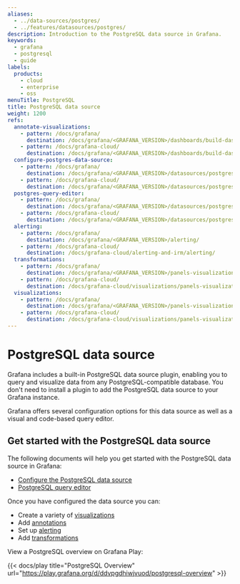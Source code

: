 ```yaml
---
aliases:
  - ../data-sources/postgres/
  - ../features/datasources/postgres/
description: Introduction to the PostgreSQL data source in Grafana.
keywords:
  - grafana
  - postgresql
  - guide
labels:
  products:
    - cloud
    - enterprise
    - oss
menuTitle: PostgreSQL
title: PostgreSQL data source
weight: 1200
refs:
  annotate-visualizations:
    - pattern: /docs/grafana/
      destination: /docs/grafana/<GRAFANA_VERSION>/dashboards/build-dashboards/annotate-visualizations/
    - pattern: /docs/grafana-cloud/
      destination: /docs/grafana/<GRAFANA_VERSION>/dashboards/build-dashboards/annotate-visualizations/
  configure-postgres-data-source:
    - pattern: /docs/grafana/
      destination: /docs/grafana/<GRAFANA_VERSION>/datasources/postgres/configure/
    - pattern: /docs/grafana-cloud/
      destination: /docs/grafana/<GRAFANA_VERSION>/datasources/postgres/configure/
  postgres-query-editor:
    - pattern: /docs/grafana/
      destination: /docs/grafana/<GRAFANA_VERSION>/datasources/postgres/query-editor/
    - pattern: /docs/grafana-cloud/
      destination: /docs/grafana/<GRAFANA_VERSION>/datasources/postgres/query-editor/
  alerting:
    - pattern: /docs/grafana/
      destination: /docs/grafana/<GRAFANA_VERSION>/alerting/
    - pattern: /docs/grafana-cloud/
      destination: /docs/grafana-cloud/alerting-and-irm/alerting/
  transformations:
    - pattern: /docs/grafana/
      destination: /docs/grafana/<GRAFANA_VERSION>/panels-visualizations/query-transform-data/transform-data/
    - pattern: /docs/grafana-cloud/
      destination: /docs/grafana-cloud/visualizations/panels-visualizations/query-transform-data/transform-data/
  visualizations:
    - pattern: /docs/grafana/
      destination: /docs/grafana/<GRAFANA_VERSION>/panels-visualizations/visualizations/ 
    - pattern: /docs/grafana-cloud/
      destination: /docs/grafana-cloud/visualizations/panels-visualizations/visualizations/
---
```


# PostgreSQL data source

Grafana includes a built-in PostgreSQL data source plugin, enabling you to query and visualize data from any PostgreSQL-compatible database. You don't need to install a plugin to add the PostgreSQL data source to your Grafana instance.

Grafana offers several configuration options for this data source as well as a visual and code-based query editor.

## Get started with the PostgreSQL data source

The following documents will help you get started with the PostgreSQL data source in Grafana:

- [Configure the PostgreSQL data source](ref:configure-postgres-data-source)
- [PostgreSQL query editor](ref:postgres-query-editor)

Once you have configured the data source you can:

- Create a variety of [visualizations](ref:visualizations)
- Add [annotations](ref:annotate-visualizations)
- Set up [alerting](ref:alerting)
- Add [transformations](ref:transformations)

View a PostgreSQL overview on Grafana Play:

{{< docs/play title="PostgreSQL Overview" url="https://play.grafana.org/d/ddvpgdhiwjvuod/postgresql-overview" >}}
